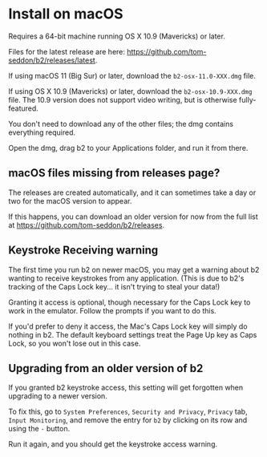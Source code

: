 # Install on macOS

Requires a 64-bit machine running OS X 10.9 (Mavericks) or later.

Files for the latest release are here:
https://github.com/tom-seddon/b2/releases/latest.

If using macOS 11 (Big Sur) or later, download the
`b2-osx-11.0-XXX.dmg` file.

If using OS X 10.9 (Mavericks) or later, download the
`b2-osx-10.9-XXX.dmg` file. The 10.9 version does not support video
writing, but is otherwise fully-featured.

You don't need to download any of the other files; the dmg contains
everything required.

Open the dmg, drag b2 to your Applications folder, and run it from
there.

## macOS files missing from releases page?

The releases are created automatically, and it can sometimes take a
day or two for the macOS version to appear.

If this happens, you can download an older version for now from the
full list at https://github.com/tom-seddon/b2/releases.

## Keystroke Receiving warning

The first time you run b2 on newer macOS, you may get a warning about
b2 wanting to receive keystrokes from any application. (This is due to
b2's tracking of the Caps Lock key... it isn't trying to steal your
data!)

Granting it access is optional, though necessary for the Caps Lock key
to work in the emulator. Follow the prompts if you want to do this.

If you'd prefer to deny it access, the Mac's Caps Lock key will simply
do nothing in b2. The default keyboard settings treat the Page Up key
as Caps Lock, so you won't lose out in this case.

## Upgrading from an older version of b2

If you granted b2 keystroke access, this setting will get forgotten
when upgrading to a newer version.

To fix this, go to `System Preferences`, `Security and Privacy`,
`Privacy` tab, `Input Monitoring`, and remove the entry for `b2` by
clicking on its row and using the `-` button.

Run it again, and you should get the keystroke access warning.
